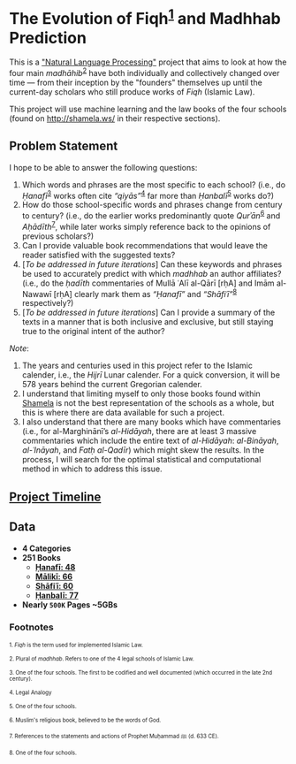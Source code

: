 # The Evolution of Fiqh<sup>[1](#fn1)</sup> and Madhhab Prediction

This is a ["Natural Language Processing"](https://www.forbes.com/sites/forbestechcouncil/2018/07/02/what-is-natural-language-processing-and-what-is-it-used-for/#5f6a9fa65d71) project that aims to look at how the four main *madhāhib*<sup>[2](#fn2)</sup> have both individually and collectively changed over time — from their inception by the "founders" themselves up until the current-day scholars who still produce works of *Fiqh* (Islamic Law).

This project will use machine learning and the law books of the four schools (found on http://shamela.ws/ in their respective sections).

## Problem Statement
I hope to be able to answer the following questions:
1. Which words and phrases are the most specific to each school? (i.e., do *Ḥanafī*<sup>[3](#fn3)</sup> works often cite *“qiyās”*<sup>[4](#fn4)</sup> far more than *Ḥanbalī*<sup>[5](#fn5)</sup> works do?)
2. How do those school-specific words and phrases change from century to century? (i.e., do the earlier works predominantly quote *Qurʾān*<sup>[6](#fn6)</sup> and *Aḥādīth*<sup>[7](#fn7)</sup>, while later works simply reference back to the opinions of previous scholars?)
3. Can I provide valuable book recommendations that would leave the reader satisfied with the suggested texts?
4. [*To be addressed in future iterations*] Can these keywords and phrases be used to accurately predict with which *madhhab* an author affiliates? (i.e., do the *ḥadīth* commentaries of Mullā ʿAlī al-Qārī [rḥA] and Imām al-Nawawī [rḥA] clearly mark them as *“Ḥanafī”* and *“Shāfiʿī”*<sup>[8](#fn8)</sup> respectively?)
5. [*To be addressed in future iterations*] Can I provide a summary of the texts in a manner that is both inclusive and exclusive, but still staying true to the original intent of the author?

*Note*:
1. The years and centuries used in this project refer to the Islamic calender, i.e., the *Hijrī* Lunar calender. For a quick conversion, it will be 578 years behind the current Gregorian calender.
2. I understand that limiting myself to only those books found within [Shamela](http://shamela.ws/) is not the best representation of the schools as a whole, but this is where there are data available for such a project.
3. I also understand that there are many books which have commentaries (i.e., for al-Marghinānī’s *al-Hidāyah*, there are at least 3 massive commentaries which include the entire text of *al-Hidāyah*: *al-Bināyah*, *al-ʿInāyah*, and *Fatḥ al-Qadīr*) which might skew the results. In the process, I will search for the optimal statistical and computational method in which to address this issue.

## [Project Timeline](https://docs.google.com/spreadsheets/d/1bx6ANviBAZdxgeOn4GX6rVv598XNhf1og77SO6I86HI/edit?usp=sharing)

## Data
- **4 Categories**
- **251 Books**
    - **[Ḥanafī: 48](http://shamela.ws/index.php/category/134)**
    - **[Mālikī: 66](http://shamela.ws/index.php/category/135)**
    - **[Shāfiʿī: 60](http://shamela.ws/index.php/category/136)**
    - **[Ḥanbalī: 77](http://shamela.ws/index.php/category/137)**
- **Nearly `500K` Pages ~5GBs**

### Footnotes
<sub><sup><a name="fn1">1</a>. *Fiqh* is the term used for implemented Islamic Law.</sup></sub>

<sub><sup><a name="fn2">2</a>.  Plural of *madhhab*. Refers to one of the 4 legal schools of Islamic Law.</sup></sub>

<sub><sup><a name="fn3">3</a>.  One of the four schools. The first to be codified and well documented (which occurred in the late 2nd century).</sup></sub>

<sub><sup><a name="fn4">4</a>.  Legal Analogy</sup></sub>

<sub><sup><a name="fn5">5</a>.  One of the four schools.</sup></sub>

<sub><sup><a name="fn6">6</a>.  Muslim's religious book, believed to be the words of God.

<sub><sup><a name="fn7">7</a>.  References to the statements and actions of Prophet Muḥammad ﷺ (d. 633 CE).</sup></sub>

<sub><sup><a name="fn8">8</a>.  One of the four schools.</sup></sub>
